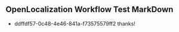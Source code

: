 ## OpenLocalization Workflow Test MarkDown
* ddffdf57-0c48-4e46-841a-f73575579ff2 thanks!

<!--HONumber=Aug16_HO1-->


